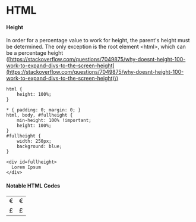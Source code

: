 # HTML

#### Height

In order for a percentage value to work for height, the parent's height must be determined. The only exception is the root element &lt;html&gt;, which can be a percentage height \([https://stackoverflow.com/questions/7049875/why-doesnt-height-100-work-to-expand-divs-to-the-screen-height](https://stackoverflow.com/questions/7049875/why-doesnt-height-100-work-to-expand-divs-to-the-screen-height)\)

```text
html {
    height: 100%;
}
```

```text
* { padding: 0; margin: 0; }
html, body, #fullheight {
    min-height: 100% !important;
    height: 100%;
}
#fullheight {
    width: 250px;
    background: blue;
}
```

```text
<div id=fullheight>
  Lorem Ipsum        
</div>
```

#### Notable HTML Codes

|  |  |
| :--- | :--- |
| € | &euro; |
| £ | &pound; |



